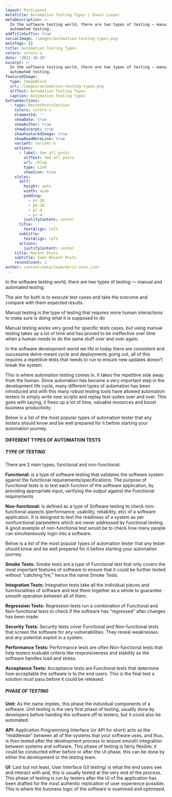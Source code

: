 ```yaml
---
layout: PostLayout
metaTitle: Automation Testing Types | Oswin Losper
metaDescription: >-
  In the software testing world, there are two types of testing — manual and
  automated testing.
addTitleSuffix: true
socialImage: /images/automation-testing-types.png
metaTags: []
title: Automation Testing Types
colors: colors-a
date: '2021-10-29'
excerpt: >-
  In the software testing world, there are two types of testing — manual and
  automated testing.
featuredImage:
  type: ImageBlock
  url: /images/automation-testing-types.png
  altText: Automation Testing Types
  caption: Automation Testing Types
bottomSections:
  - type: RecentPostsSection
    colors: colors-c
    elementId: ''
    showDate: true
    showAuthor: true
    showExcerpt: true
    showFeaturedImage: true
    showReadMoreLink: true
    variant: variant-b
    actions:
      - label: See all posts
        altText: See all posts
        url: /blog
        type: Link
        showIcon: true
    styles:
      self:
        height: auto
        width: wide
        padding:
          - pt-10
          - pb-10
          - pl-4
          - pr-4
        justifyContent: center
      title:
        textAlign: left
      subtitle:
        textAlign: left
      actions:
        justifyContent: center
    title: Recent Posts
    subtitle: Some Recent Posts
    recentCount: 3
author: content/data/team/doris-soto.json
---
```

In the software testing world, there are two types of testing — manual and automated testing.

The aim for both is to execute test cases and take the outcome and compare with them expected results.

Manual testing is the type of testing that requires more human interactions to make sure is doing what it is supposed to do

Manual testing works very good for specific tests cases, but using manual testing takes up a lot of time and has proved to be ineffective over time when a human needs to do the same stuff over and over again.

In the software development world we life in today there are consistent and successive delve-meant cycle and deployments going out, all of this requires a repetitive tests that needs to run to ensure new updates doesn’t break the system.

This is where automation testing comes in. It takes the repetitive side away from the human. Since automation has became a very important step in the development life cycle, many different types of automation has been introduced and with this many robust testing tools have allowed automation testers to simply write new scripts and replay test-suites over and over. This goes with saying, it frees up a lot of time, valuable resources and boost business productivity.

Below is a list of the most popular types of automation tester that any testers should know and be well prepared for it before starting your automation journey.

#### **DIFFERENT TYPES OF AUTOMATION TESTS**

##### **TYPE OF TESTING**

There are 2 main types, functional and non-functional:

**Functional:** is a type of software testing that validates the software system against the functional requirements/specifications. The purpose of Functional tests is to test each function of the software application, by providing appropriate input, verifying the output against the Functional requirements

**Non-functional:** is defined as a type of Software testing to check non-functional aspects (performance, usability, reliability, etc) of a software application. It is designed to test the readiness of a system as per nonfunctional parameters which are never addressed by functional testing. A good example of non-functional test would be to check how many people can simultaneously login into a software.

Below is a list of the most popular types of automation tester that any tester should know and be well prepared for it before starting your automation journey.

**Smoke Tests:** Smoke tests are a type of Functional test that only covers the most important features of software to ensure that it could be further tested without “catching fire,” hence the name Smoke Tests.

**Integration Tests:** Integration tests take all the individual pieces and functionalities of software and test them together as a whole to guarantee smooth operation between all of them.

**Regression Tests:** Regression tests run a combination of Functional and Non-functional tests to check if the software has “regressed” after changes has been made

**Security Tests:** Security tests cover Functional and Non-functional tests that screen the software for any vulnerabilities. They reveal weaknesses and any potential exploit in a system.

**Performance Tests:** Performance tests are often Non-functional tests that help testers evaluate criteria like responsiveness and stability as the software handles load and stress.

**Acceptance Tests:** Acceptance tests are Functional tests that determine how acceptable the software is to the end users. This is the final test a solution must pass before it could be released.

##### **PHASE OF TESTING**

**Unit:** As the name implies, this phase the individual components of a software. Unit testing is the very first phase of testing, usually done by developers before handing the software off to testers, but it could also be automated.

**API:** Application Programming Interface (or API for short) acts as the “middleman” between all of the systems that your software uses, and thus, is then tested after the development process to ensure smooth integration between systems and software. This phase of testing is fairly flexible; it could be conducted either before or after the UI phase, this can be done by either the development or the testing team.

**UI:** Last but not least, User Interface (UI testing) is what the end users see and interact with and, this is usually tested at the very end of the process. This phase of testing is run by testers after the UI of the application has been drafted for the most authentic replication of user experience possible. This is where the business logic of the software is examined and optimised.
